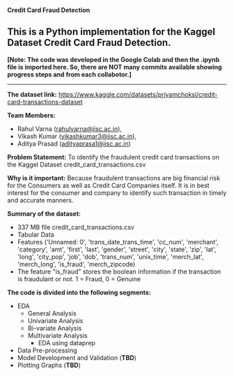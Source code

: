 **Credit Card Fraud Detection**

This is a Python implementation for the Kaggel Dataset Credit Card Fraud Detection. 
--------------------------------------------------------------------------------------------------------------------------------------------------------------

**[Note: The code was developed in the Google Colab and then the .ipynb file is imported here. So, there are NOT many commits available showing progress steps and from each collabotor.]**

--------------------------------------------------------------------------------------------------------------------------------------------------------------


**The dataset link:** https://www.kaggle.com/datasets/priyamchoksi/credit-card-transactions-dataset

**Team Members:** 
 - Rahul Varna (rahulvarna@iisc.ac.in),
 - Vikash Kumar (vikashkumar3@iisc.ac.in),
 - Aditya Prasad (adityaprasa1@iisc.ac.in)

**Problem Statement:** To identify the fraudulent credit card transactions on the Kaggel Dataset credit_card_transactions.csv

**Why is it important:** Because fraudulent transactions are big financial risk for the Consumers as well as Credit Card Companies itself. 
It is in best interest for the consumer and company to identify such transaction in timely and accurate manners.

**Summary of the dataset:**
 - 337 MB file credit_card_transactions.csv
 - Tabular Data
 - Features ('Unnamed: 0', 'trans_date_trans_time', 'cc_num', 'merchant', 'category’, 'amt', 'first', 'last', 'gender', 'street', 'city', 'state', 'zip', 'lat', 'long', 'city_pop', 'job', 'dob', 'trans_num', 'unix_time', 'merch_lat', 'merch_long', 'is_fraud', 'merch_zipcode)
 - The feature "is_fraud" stores the boolean information if the transaction is fraudulant or not. 1 = Fraud, 0 = Genuine 

**The code is divided into the following segments:**
 - EDA
   - General Analysis
   - Univariate Analysis
   - Bi-variate Analysis
   - Multivariate Analysis
     - EDA using dataprep
 - Data Pre-processing
 - Model Development and Validation (**TBD**)
 - Plotting Graphs (**TBD**) 
